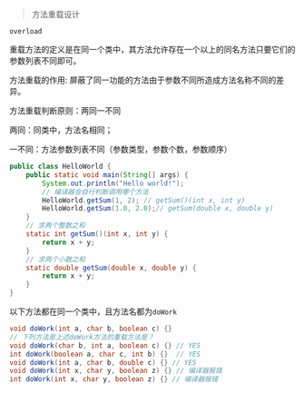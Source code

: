 >  方法重载设计 

<code>overload</code>

重载方法的定义是在同一个类中，其方法允许存在一个以上的同名方法只要它们的参数列表不同即可。

方法重载的作用: 屏蔽了同一功能的方法由于参数不同所造成方法名称不同的差异。

方法重载判断原则：两同一不同

两同：同类中，方法名相同；

一不同：方法参数列表不同（参数类型，参数个数，参数顺序）

```java
public class HelloWorld {
    public static void main(String[] args) {
        System.out.println("Hello world!");
        // 编译器会自行判断调用哪个方法
        HelloWorld.getSum(1, 2); // getSum()(int x, int y)
        HelloWorld.getSum(1.0, 2.0);// getSum(double x, double y)
    }
    // 求两个整数之和
    static int getSum()(int x, int y) {
        return x + y;
    }
    // 求两个小数之和
    static double getSum(double x, double y) {
        return x + y;
    }
}
```

以下方法都在同一个类中，且方法名都为<code>doWork</code>

```java
void doWork(int a, char b, boolean c) {}
// 下列方法是上述doWork方法的重载方法是？
void doWork(char b, int a, boolean c) {} // YES
int doWork(boolean a, char c, int b) {}  // YES
void doWork(int a, char b, double c) {} // YES
void doWork(int x, char y, boolean z) {} // 编译器报错
int doWork(int x, char y, boolean z) {} // 编译器报错
```

